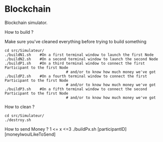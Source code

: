 # Blockchain
Blockchain simulator.

How to build ?

Make sure you've cleaned everything before trying to build something

	cd src/Simulateur/
	./buildN1.sh	#On a first terminal window to launch the first Node
	./buildN2.sh	#On a second terminal window to launch the second Node
	./buildP1.sh	#On a third terminal window to connect the first Participant to the first Node
								# and/or to know how much money we've got
	./buildP2.sh	#On a fourth terminal window to connect the first Participant to the first Node
								# and/or to know how much money we've got
	./buildP3.sh	#On a fifth terminal window to connect the second Participant to the first Node
								# and/or to know how much money we've got

How to clean ?

	cd src/Simulateur/
	./destroy.sh

How to send Money ?
	1 <= x <=3
	./buildPx.sh [participantID] [moneyIwoulLikeToSend]
